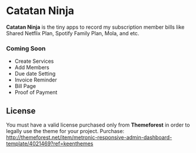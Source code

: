 # Catatan Ninja

**Catatan Ninja** is the tiny apps to record my subscription member bills like Shared Netflix Plan, Spotify Family Plan, Mola, and etc.

### Coming Soon
  - Create Services
  - Add Members
  - Due date Setting
  - Invoice Reminder
  - Bill Page
  - Proof of Payment

License
----
You must have a valid license purchased only from **Themeforest** in order to legally use the theme for your project.
Purchase:  http://themeforest.net/item/metronic-responsive-admin-dashboard-template/4021469?ref=keenthemes

